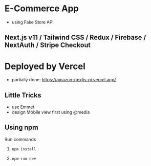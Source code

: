 # E-Commerce App

- using Fake Store API

## Next.js v11 / Tailwind CSS / Redux / Firebase / NextAuth / Stripe Checkout

# Deployed by Vercel

- partially done: https://amazon-nextjs-pi.vercel.app/

## Little Tricks

- use Emmet
- design Mobile view first using @media

## Using npm

Run commands

1. `npm install`

2. `npm run dev`
